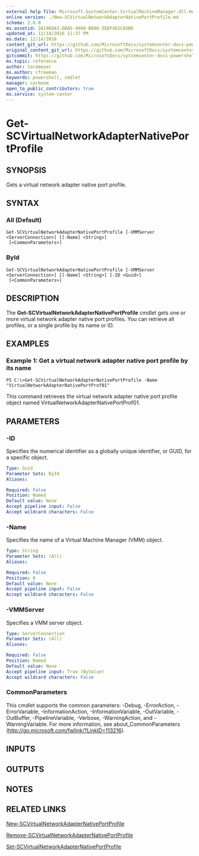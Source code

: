 ```yaml
---
external help file: Microsoft.SystemCenter.VirtualMachineManager.dll-Help.xml
online version: ./New-SCVirtualNetworkAdapterNativePortProfile.md
schema: 2.0.0
ms.assetid: 2A196DA3-DBA5-4960-B806-3EDF4D2C66B6
updated_at: 12/14/2016 11:37 PM
ms.date: 12/14/2016
content_git_url: https://github.com/MicrosoftDocs/systemcenter-docs-powershell/blob/master/systemcenter-cmdlets/SystemCenter2016/VirtualMachineManager/v1/Get-SCVirtualNetworkAdapterNativePortProfile.md
original_content_git_url: https://github.com/MicrosoftDocs/systemcenter-docs-powershell/blob/master/systemcenter-cmdlets/SystemCenter2016/VirtualMachineManager/v1/Get-SCVirtualNetworkAdapterNativePortProfile.md
gitcommit: https://github.com/MicrosoftDocs/systemcenter-docs-powershell/blob/ddd0fefc9adaabb9394eb6c21b33370913d1830d/systemcenter-cmdlets/SystemCenter2016/VirtualMachineManager/v1/Get-SCVirtualNetworkAdapterNativePortProfile.md
ms.topic: reference
author: tarameyer
ms.author: cfreeman
keywords: powershell, cmdlet
manager: carmonm
open_to_public_contributors: true
ms.service: system-center
---
```


# Get-SCVirtualNetworkAdapterNativePortProfile

## SYNOPSIS
Gets a virtual network adapter native port profile.

## SYNTAX

### All (Default)
```
Get-SCVirtualNetworkAdapterNativePortProfile [-VMMServer <ServerConnection>] [[-Name] <String>]
 [<CommonParameters>]
```

### ById
```
Get-SCVirtualNetworkAdapterNativePortProfile [-VMMServer <ServerConnection>] [[-Name] <String>] [-ID <Guid>]
 [<CommonParameters>]
```

## DESCRIPTION
The **Get-SCVirtualNetworkAdapterNativePortProfile** cmdlet gets one or more virtual network adapter native port profiles.
You can retrieve all profiles, or a single profile by its name or ID.

## EXAMPLES

### Example 1: Get a virtual network adapter native port profile by its name
```
PS C:\>Get-SCVirtualNetworkAdapterNativePortProfile -Name "VirtualNetworkAdapterNativePortProf01"
```

This command retrieves the virtual network adapter native port profile object named VirtualNetworkAdapterNativePortProf01.

## PARAMETERS

### -ID
Specifies the numerical identifier as a globally unique identifier, or GUID, for a specific object.

```yaml
Type: Guid
Parameter Sets: ById
Aliases: 

Required: False
Position: Named
Default value: None
Accept pipeline input: False
Accept wildcard characters: False
```

### -Name
Specifies the name of a Virtual Machine Manager (VMM) object.

```yaml
Type: String
Parameter Sets: (All)
Aliases: 

Required: False
Position: 0
Default value: None
Accept pipeline input: False
Accept wildcard characters: False
```

### -VMMServer
Specifies a VMM server object.

```yaml
Type: ServerConnection
Parameter Sets: (All)
Aliases: 

Required: False
Position: Named
Default value: None
Accept pipeline input: True (ByValue)
Accept wildcard characters: False
```

### CommonParameters
This cmdlet supports the common parameters: -Debug, -ErrorAction, -ErrorVariable, -InformationAction, -InformationVariable, -OutVariable, -OutBuffer, -PipelineVariable, -Verbose, -WarningAction, and -WarningVariable. For more information, see about_CommonParameters (http://go.microsoft.com/fwlink/?LinkID=113216).

## INPUTS

## OUTPUTS

## NOTES

## RELATED LINKS

[New-SCVirtualNetworkAdapterNativePortProfile](xref:SystemCenter2016/VirtualMachineManager/v1/New-SCVirtualNetworkAdapterNativePortProfile.md)

[Remove-SCVirtualNetworkAdapterNativePortProfile](xref:SystemCenter2016/VirtualMachineManager/v1/Remove-SCVirtualNetworkAdapterNativePortProfile.md)

[Set-SCVirtualNetworkAdapterNativePortProfile](xref:SystemCenter2016/VirtualMachineManager/v1/Set-SCVirtualNetworkAdapterNativePortProfile.md)

